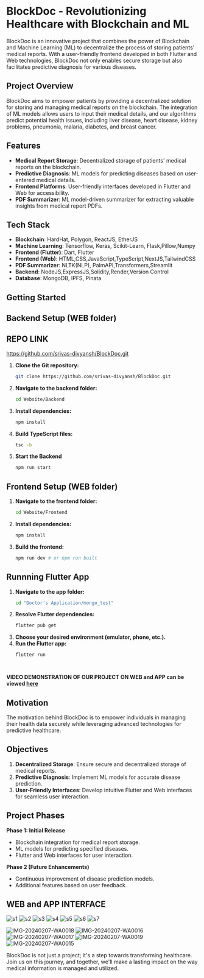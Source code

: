 # BlockDoc - Revolutionizing Healthcare with Blockchain and ML

BlockDoc is an innovative project that combines the power of Blockchain and Machine Learning (ML) to decentralize the process of storing patients' medical reports. With a user-friendly frontend developed in both Flutter and Web technologies, BlockDoc not only enables secure storage but also facilitates predictive diagnosis for various diseases.

## Project Overview

BlockDoc aims to empower patients by providing a decentralized solution for storing and managing medical reports on the blockchain. The integration of ML models allows users to input their medical details, and our algorithms predict potential health issues, including liver disease, heart disease, kidney problems, pneumonia, malaria, diabetes, and breast cancer.

## Features

- **Medical Report Storage**: Decentralized storage of patients' medical reports on the blockchain.
- **Predictive Diagnosis**: ML models for predicting diseases based on user-entered medical details.
- **Frontend Platforms**: User-friendly interfaces developed in Flutter and Web for accessibility.
- **PDF Summarizer**: ML model-driven summarizer for extracting valuable insights from medical report PDFs.

## Tech Stack

- **Blockchain**: HardHat, Polygon, ReactJS, EtherJS
- **Machine Learning**: Tensorflow, Keras, Scikit-Learn, Flask,Pillow,Numpy
- **Frontend (Flutter)**: Dart, Flutter
- **Frontend (Web)**: HTML,CSS,JavaScript,TypeScript,NextJS,TailwindCSS
- **PDF Summarizer**: NLTK(NLP), PalmAPI,Transformers,Streamlit
- **Backend**: NodeJS,ExpressJS,Solidity,Render,Version Control
- **Database**: MongoDB, IPFS, Pinata
## Getting Started

## Backend Setup (WEB folder)
## REPO LINK
<https://github.com/srivas-divyansh/BlockDoc.git>
1. **Clone the Git repository:**
   ```bash
   git clone https://github.com/srivas-divyansh/BlockDoc.git
2. **Navigate to the backend folder:**
   ```bash
   cd Website/Backend
3. **Install dependencies:**
   ```bash
   npm install

3. **Build TypeScript files:**
   ```bash
   tsc -b
4. **Start the Backend**
   ```bash
   npm run start
## Frontend Setup (WEB folder)
1. **Navigate to the frontend folder:**
   ```bash
   cd Website/Frontend
2. **Install dependencies:**
   ```bash
   npm install
3. **Build the frontend:**
   ```bash
   npm run dev # or npm run built

## Runnning Flutter App
1. **Navigate to the app folder:**
   ```bash
   cd "Doctor's Application/mongo_test"
2. **Resolve Flutter dependencies:**
   ```bash
   flutter pub get
3. **Choose your desired environment (emulator, phone, etc.).**
4. **Run the Flutter app:**
   ```bash
   flutter run




**VIDEO DEMONSTRATION OF OUR PROJECT ON WEB and APP can be viewed [here](https://drive.google.com/drive/folders/18MjbfBinvpmukWxK7A3iAbwt1ubvf5Z1?usp=drive_link)**


## Motivation

The motivation behind BlockDoc is to empower individuals in managing their health data securely while leveraging advanced technologies for predictive healthcare.

## Objectives

1. **Decentralized Storage**: Ensure secure and decentralized storage of medical reports.
2. **Predictive Diagnosis**: Implement ML models for accurate disease prediction.
3. **User-Friendly Interfaces**: Develop intuitive Flutter and Web interfaces for seamless user interaction.

## Project Phases

**Phase 1: Initial Release**

- Blockchain integration for medical report storage.
- ML models for predicting specified diseases.
- Flutter and Web interfaces for user interaction.

**Phase 2 (Future Enhancements)**

- Continuous improvement of disease prediction models.
- Additional features based on user feedback.



## WEB  and APP INTERFACE
![s1](https://github.com/gitsubh7/BlockDoc/assets/123920716/4f06ad25-2a0c-4ae2-b363-1fb09538a19f)
![s2](https://github.com/gitsubh7/BlockDoc/assets/123920716/dfcbb626-2422-492f-8d7a-daec5733ae45)
![s3](https://github.com/gitsubh7/BlockDoc/assets/123920716/3bfb35f0-a805-4984-9d03-208f89371897)
![s4](https://github.com/gitsubh7/BlockDoc/assets/123920716/1ba15f44-3bd5-4e11-9d82-758f46a5ddad)
![s5](https://github.com/gitsubh7/BlockDoc/assets/123920716/e86e4c1f-6e1d-45f8-bb19-29c11999771b)
![s6](https://github.com/gitsubh7/BlockDoc/assets/123920716/26e7762b-e5af-4a56-be0e-672d5977b76e)
![s7](https://github.com/gitsubh7/BlockDoc/assets/123920716/d4060eec-f0da-4611-aee3-2d9255e227c6)



![IMG-20240207-WA0018](https://github.com/gitsubh7/BlockDoc/assets/123920716/0a8905b2-342e-4b06-9075-b2969b70cf58)
![IMG-20240207-WA0016](https://github.com/gitsubh7/BlockDoc/assets/123920716/6462e617-18b6-49d7-92f6-7797e95c23c2)
![IMG-20240207-WA0017](https://github.com/gitsubh7/BlockDoc/assets/123920716/34ecff06-f499-48ab-8ba4-8fa823ecfde3)
![IMG-20240207-WA0019](https://github.com/gitsubh7/BlockDoc/assets/123920716/40c7b0c5-a5ee-4ce4-aa68-85386f1f1943)
![IMG-20240207-WA0015](https://github.com/gitsubh7/BlockDoc/assets/123920716/7043f67d-a473-42f3-84e6-986e5ae7e9cb)









BlockDoc is not just a project; it's a step towards transforming healthcare. Join us on this journey, and together, we'll make a lasting impact on the way medical information is managed and utilized.



